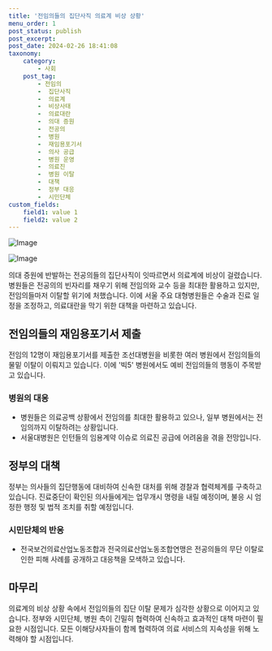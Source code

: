 ```yaml
---
title: '전임의들의 집단사직 의료계 비상 상황'
menu_order: 1
post_status: publish
post_excerpt: 
post_date: 2024-02-26 18:41:08
taxonomy:
    category:
        - 사회
    post_tag:
        - 전임의
        -  집단사직
        -  의료계
        -  비상사태
        -  의료대란
        -  의대 증원
        -  전공의
        -  병원
        -  재임용포기서
        -  의사 공급
        -  병원 운영
        -  의료진
        -  병원 이탈
        -  대책
        -  정부 대응
        -  시민단체
custom_fields:
    field1: value 1
    field2: value 2
---
```


![Image](https://imgnews.pstatic.net/image/001/2024/02/26/PYH2024022212050001300_P4_20240226050102449.jpg?type=w647)

![Image](https://imgnews.pstatic.net/image/001/2024/02/26/PYH2024022505430001300_P4_20240226050102453.jpg?type=w647)

의대 증원에 반발하는 전공의들의 집단사직이 잇따르면서 의료계에 비상이 걸렸습니다. 병원들은 전공의의 빈자리를 채우기 위해 전임의와 교수 등을 최대한 활용하고 있지만, 전임의들마저 이탈할 위기에 처했습니다. 이에 서울 주요 대형병원들은 수술과 진료 일정을 조정하고, 의료대란을 막기 위한 대책을 마련하고 있습니다. 
## 전임의들의 재임용포기서 제출
전임의 12명이 재임용포기서를 제출한 조선대병원을 비롯한 여러 병원에서 전임의들의 물밑 이탈이 이뤄지고 있습니다. 이에 '빅5' 병원에서도 예비 전임의들의 행동이 주목받고 있습니다.
### 병원의 대응
- 병원들은 의료공백 상황에서 전임의를 최대한 활용하고 있으나, 일부 병원에서는 전임의까지 이탈하려는 상황입니다.
- 서울대병원은 인턴들의 임용계약 이슈로 의료진 공급에 어려움을 겪을 전망입니다.
## 정부의 대책
정부는 의사들의 집단행동에 대비하여 신속한 대처를 위해 경찰과 협력체계를 구축하고 있습니다. 진료중단이 확인된 의사들에게는 업무개시 명령을 내릴 예정이며, 불응 시 엄정한 행정 및 법적 조치를 취할 예정입니다.
### 시민단체의 반응
- 전국보건의료산업노동조합과 전국의료산업노동조합연맹은 전공의들의 무단 이탈로 인한 피해 사례를 공개하고 대응책을 모색하고 있습니다.
## 마무리
의료계의 비상 상황 속에서 전임의들의 집단 이탈 문제가 심각한 상황으로 이어지고 있습니다. 정부와 시민단체, 병원 측이 긴밀히 협력하여 신속하고 효과적인 대책 마련이 필요한 시점입니다. 모든 이해당사자들이 함께 협력하여 의료 서비스의 지속성을 위해 노력해야 할 시점입니다.
